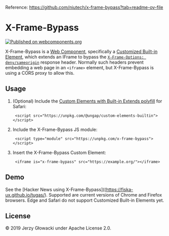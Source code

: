 Reference: https://github.com/niutech/x-frame-bypass?tab=readme-ov-file
# X-Frame-Bypass

[![Published on webcomponents.org](https://img.shields.io/badge/webcomponents.org-published-blue.svg)](https://www.webcomponents.org/element/x-frame-bypass)

X-Frame-Bypass is a [Web Component](https://www.webcomponents.org/introduction), specifically a [Customized Built-in Element](https://html.spec.whatwg.org/multipage/custom-elements.html#custom-elements-customized-builtin-example), which extends an IFrame to bypass the [`X-Frame-Options: deny/sameorigin`](https://developer.mozilla.org/en-US/docs/Web/HTTP/Headers/X-Frame-Options) response header. Normally such headers prevent embedding a web page in an `<iframe>` element, but X-Frame-Bypass is using a CORS proxy to allow this.

## Usage

1. (Optional) Include the [Custom Elements with Built-in Extends polyfill](https://github.com/ungap/custom-elements-builtin) for Safari:

		<script src="https://unpkg.com/@ungap/custom-elements-builtin"></script>

2. Include the X-Frame-Bypass JS module:

		<script type="module" src="https://unpkg.com/x-frame-bypass"></script>

3. Insert the X-Frame-Bypass Custom Element:

		<iframe is="x-frame-bypass" src="https://example.org/"></iframe>

## Demo

See the [Hacker News using X-Frame-Bypass]((https://fiska-ux.github.io/tugas/). Supported are current versions of Chrome and Firefox browsers. Edge and Safari do not support Customized Built-in Elements yet.

## License

&copy; 2019 Jerzy Głowacki under Apache License 2.0.
